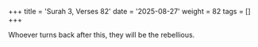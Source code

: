 +++
title = 'Surah 3, Verses 82'
date = '2025-08-27'
weight = 82
tags = []
+++

Whoever turns back after this, they will be the rebellious.